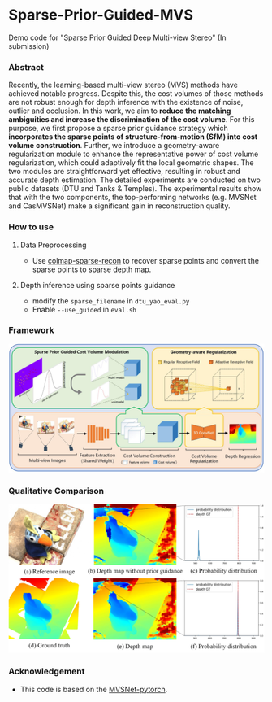 # Sparse-Prior-Guided-MVS

Demo code for "Sparse Prior Guided Deep Multi-view Stereo" (In submission)

### Abstract

Recently, the learning-based multi-view stereo (MVS) methods have achieved notable progress. Despite this, the cost volumes of those methods are not robust enough for depth inference with the existence of noise, outlier and occlusion. In this work, we aim to **reduce the matching ambiguities and increase the discrimination of the cost volume**. For this purpose, we first propose a sparse prior guidance strategy which **incorporates the sparse points of structure-from-motion (SfM) into cost  volume construction**. Further, we introduce a geometry-aware regularization module to enhance the representative power of cost volume regularization, which could adaptively fit the local geometric shapes. The two modules are straightforward yet effective, resulting in robust and accurate depth estimation. The detailed experiments are conducted on two public datasets (DTU and Tanks & Temples). The experimental results show that with the two components, the top-performing networks (e.g. MVSNet and CasMVSNet) make a significant gain in reconstruction quality. 


### How to use
1. Data Preprocessing
   + Use [colmap-sparse-recon](https://github.com/XYZ-qiyh/colmap-sparse-recon) to recover sparse points and convert the sparse points to sparse depth map.

2. Depth inference using sparse points guidance
   + modify the `sparse_filename` in `dtu_yao_eval.py`
   + Enable `--use_guided` in `eval.sh`

### Framework
![framework](/figures/Framework_EN.jpg)


### Qualitative Comparison

![depth_results](/figures/depth_results.png)

### Acknowledgement
   + This code is based on the [MVSNet-pytorch](https://github.com/xy-guo/MVSNet_pytorch).
